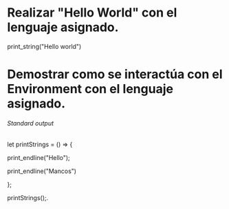 
# Realizar "Hello World" con el lenguaje asignado. 

print_string("Hello world")


# Demostrar como se interactúa con el Environment con el lenguaje asignado. 

###### Standard output
let printStrings = () => {

print_endline("Hello");

print_endline("Mancos")

};

printStrings();.
